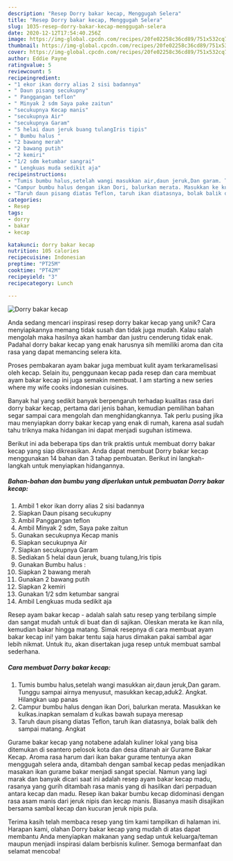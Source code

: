 ```yaml
---
description: "Resep Dorry bakar kecap, Menggugah Selera"
title: "Resep Dorry bakar kecap, Menggugah Selera"
slug: 1035-resep-dorry-bakar-kecap-menggugah-selera
date: 2020-12-12T17:54:40.256Z
image: https://img-global.cpcdn.com/recipes/20fe02258c36cd89/751x532cq70/dorry-bakar-kecap-foto-resep-utama.jpg
thumbnail: https://img-global.cpcdn.com/recipes/20fe02258c36cd89/751x532cq70/dorry-bakar-kecap-foto-resep-utama.jpg
cover: https://img-global.cpcdn.com/recipes/20fe02258c36cd89/751x532cq70/dorry-bakar-kecap-foto-resep-utama.jpg
author: Eddie Payne
ratingvalue: 5
reviewcount: 5
recipeingredient:
- "1 ekor ikan dorry alias 2 sisi badannya"
- " Daun pisang secukupny"
- " Panggangan teflon"
- " Minyak 2 sdm Saya pake zaitun"
- "secukupnya Kecap manis"
- "secukupnya Air"
- "secukupnya Garam"
- "5 helai daun jeruk buang tulangIris tipis"
- " Bumbu halus "
- "2 bawang merah"
- "2 bawang putih"
- "2 kemiri"
- "1/2 sdm ketumbar sangrai"
- " Lengkuas muda sedikit aja"
recipeinstructions:
- "Tumis bumbu halus,setelah wangi masukkan air,daun jeruk,Dan garam. Tunggu sampai airnya menyusut, masukkan kecap,aduk2. Angkat. Hilangkan uap panas"
- "Campur bumbu halus dengan ikan Dori, balurkan merata. Masukkan ke kulkas.inapkan semalam d kulkas bawah supaya meresap"
- "Taruh daun pisang diatas Teflon, taruh ikan diatasnya, bolak balik deh sampai matang. Angkat"
categories:
- Resep
tags:
- dorry
- bakar
- kecap

katakunci: dorry bakar kecap 
nutrition: 105 calories
recipecuisine: Indonesian
preptime: "PT25M"
cooktime: "PT42M"
recipeyield: "3"
recipecategory: Lunch

---
```



![Dorry bakar kecap](https://img-global.cpcdn.com/recipes/20fe02258c36cd89/751x532cq70/dorry-bakar-kecap-foto-resep-utama.jpg)

Anda sedang mencari inspirasi resep dorry bakar kecap yang unik? Cara menyiapkannya memang tidak susah dan tidak juga mudah. Kalau salah mengolah maka hasilnya akan hambar dan justru cenderung tidak enak. Padahal dorry bakar kecap yang enak harusnya sih memiliki aroma dan cita rasa yang dapat memancing selera kita.

Proses pembakaran ayam bakar juga membuat kulit ayam terkaramelisasi oleh kecap. Selain itu, penggunaan kecap pada resep dan cara membuat ayam bakar kecap ini juga semakin membuat. I am starting a new series where my wife cooks indonesian cuisines.

Banyak hal yang sedikit banyak berpengaruh terhadap kualitas rasa dari dorry bakar kecap, pertama dari jenis bahan, kemudian pemilihan bahan segar sampai cara mengolah dan menghidangkannya. Tak perlu pusing jika mau menyiapkan dorry bakar kecap yang enak di rumah, karena asal sudah tahu triknya maka hidangan ini dapat menjadi suguhan istimewa.


Berikut ini ada beberapa tips dan trik praktis untuk membuat dorry bakar kecap yang siap dikreasikan. Anda dapat membuat Dorry bakar kecap menggunakan 14 bahan dan 3 tahap pembuatan. Berikut ini langkah-langkah untuk menyiapkan hidangannya.

<!--inarticleads1-->

##### Bahan-bahan dan bumbu yang diperlukan untuk pembuatan Dorry bakar kecap:

1. Ambil 1 ekor ikan dorry alias 2 sisi badannya
1. Siapkan  Daun pisang secukupny
1. Ambil  Panggangan teflon
1. Ambil  Minyak 2 sdm, Saya pake zaitun
1. Gunakan secukupnya Kecap manis
1. Siapkan secukupnya Air
1. Siapkan secukupnya Garam
1. Sediakan 5 helai daun jeruk, buang tulang,Iris tipis
1. Gunakan  Bumbu halus :
1. Siapkan 2 bawang merah
1. Gunakan 2 bawang putih
1. Siapkan 2 kemiri
1. Gunakan 1/2 sdm ketumbar sangrai
1. Ambil  Lengkuas muda sedikit aja


Resep ayam bakar kecap - adalah salah satu resep yang terbilang simple dan sangat mudah untuk di buat dan di sajikan. Oleskan merata ke ikan nila, kemudian bakar hingga matang. Simak resepnya di cara membuat ayam bakar kecap ini! yam bakar tentu saja harus dimakan pakai sambal agar lebih nikmat. Untuk itu, akan disertakan juga resep untuk membuat sambal sederhana. 

<!--inarticleads2-->

##### Cara membuat Dorry bakar kecap:

1. Tumis bumbu halus,setelah wangi masukkan air,daun jeruk,Dan garam. Tunggu sampai airnya menyusut, masukkan kecap,aduk2. Angkat. Hilangkan uap panas
1. Campur bumbu halus dengan ikan Dori, balurkan merata. Masukkan ke kulkas.inapkan semalam d kulkas bawah supaya meresap
1. Taruh daun pisang diatas Teflon, taruh ikan diatasnya, bolak balik deh sampai matang. Angkat


Gurame bakar kecap yang notabene adalah kuliner lokal yang bisa ditemukan di seantero pelosok kota dan desa ditanah air Gurame Bakar Kecap. Aroma rasa harum dari ikan bakar gurame tentunya akan menggugah selera anda, ditambah dengan sambal kecap pedas menjadikan masakan ikan gurame bakar menjadi sangat special. Namun yang lagi marak dan banyak dicari saat ini adalah resep ayam bakar kecap madu, rasanya yang gurih ditambah rasa manis yang di hasilkan dari perpaduan antara kecap dan madu. Resep ikan bakar bumbu kecap didominasi dengan rasa asam manis dari jeruk nipis dan kecap manis. Biasanya masih disajikan bersama sambal kecap dan kucuran jeruk nipis pula. 

Terima kasih telah membaca resep yang tim kami tampilkan di halaman ini. Harapan kami, olahan Dorry bakar kecap yang mudah di atas dapat membantu Anda menyiapkan makanan yang sedap untuk keluarga/teman maupun menjadi inspirasi dalam berbisnis kuliner. Semoga bermanfaat dan selamat mencoba!
